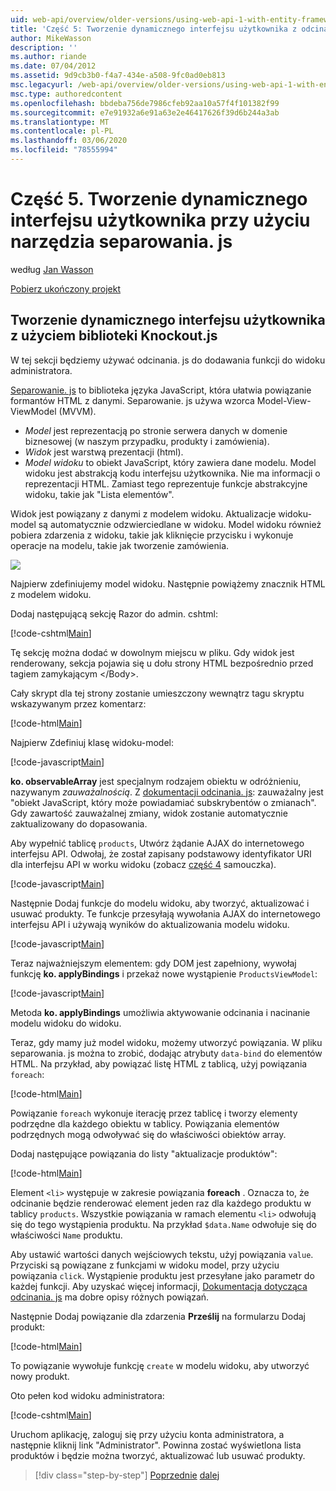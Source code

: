 ```yaml
---
uid: web-api/overview/older-versions/using-web-api-1-with-entity-framework-5/using-web-api-with-entity-framework-part-5
title: 'Część 5: Tworzenie dynamicznego interfejsu użytkownika z odcinaniem. js | Microsoft Docs'
author: MikeWasson
description: ''
ms.author: riande
ms.date: 07/04/2012
ms.assetid: 9d9cb3b0-f4a7-434e-a508-9fc0ad0eb813
msc.legacyurl: /web-api/overview/older-versions/using-web-api-1-with-entity-framework-5/using-web-api-with-entity-framework-part-5
msc.type: authoredcontent
ms.openlocfilehash: bbdeba756de7986cfeb92aa10a57f4f101382f99
ms.sourcegitcommit: e7e91932a6e91a63e2e46417626f39d6b244a3ab
ms.translationtype: MT
ms.contentlocale: pl-PL
ms.lasthandoff: 03/06/2020
ms.locfileid: "78555994"
---
```

# <a name="part-5-creating-a-dynamic-ui-with-knockoutjs"></a>Część 5. Tworzenie dynamicznego interfejsu użytkownika przy użyciu narzędzia separowania. js

według [Jan Wasson](https://github.com/MikeWasson)

[Pobierz ukończony projekt](https://code.msdn.microsoft.com/ASP-NET-Web-API-with-afa30545)

## <a name="creating-a-dynamic-ui-with-knockoutjs"></a>Tworzenie dynamicznego interfejsu użytkownika z użyciem biblioteki Knockout.js

W tej sekcji będziemy używać odcinania. js do dodawania funkcji do widoku administratora.

[Separowanie. js](http://knockoutjs.com/) to biblioteka języka JavaScript, która ułatwia powiązanie formantów HTML z danymi. Separowanie. js używa wzorca Model-View-ViewModel (MVVM).

- *Model* jest reprezentacją po stronie serwera danych w domenie biznesowej (w naszym przypadku, produkty i zamówienia).
- *Widok* jest warstwą prezentacji (html).
- *Model widoku* to obiekt JavaScript, który zawiera dane modelu. Model widoku jest abstrakcją kodu interfejsu użytkownika. Nie ma informacji o reprezentacji HTML. Zamiast tego reprezentuje funkcje abstrakcyjne widoku, takie jak "Lista elementów".

Widok jest powiązany z danymi z modelem widoku. Aktualizacje widoku-model są automatycznie odzwierciedlane w widoku. Model widoku również pobiera zdarzenia z widoku, takie jak kliknięcie przycisku i wykonuje operacje na modelu, takie jak tworzenie zamówienia.

![](using-web-api-with-entity-framework-part-5/_static/image1.png)

Najpierw zdefiniujemy model widoku. Następnie powiążemy znacznik HTML z modelem widoku.

Dodaj następującą sekcję Razor do admin. cshtml:

[!code-cshtml[Main](using-web-api-with-entity-framework-part-5/samples/sample1.cshtml)]

Tę sekcję można dodać w dowolnym miejscu w pliku. Gdy widok jest renderowany, sekcja pojawia się u dołu strony HTML bezpośrednio przed tagiem zamykającym &lt;/Body&gt;.

Cały skrypt dla tej strony zostanie umieszczony wewnątrz tagu skryptu wskazywanym przez komentarz:

[!code-html[Main](using-web-api-with-entity-framework-part-5/samples/sample2.html)]

Najpierw Zdefiniuj klasę widoku-model:

[!code-javascript[Main](using-web-api-with-entity-framework-part-5/samples/sample3.js)]

**ko. observableArray** jest specjalnym rodzajem obiektu w odróżnieniu, nazywanym *zauważalnością*. Z [dokumentacji odcinania. js](http://knockoutjs.com/documentation/observables.html): zauważalny jest "obiekt JavaScript, który może powiadamiać subskrybentów o zmianach". Gdy zawartość zauważalnej zmiany, widok zostanie automatycznie zaktualizowany do dopasowania.

Aby wypełnić tablicę `products`, Utwórz żądanie AJAX do internetowego interfejsu API. Odwołaj, że został zapisany podstawowy identyfikator URI dla interfejsu API w worku widoku (zobacz [część 4](using-web-api-with-entity-framework-part-4.md) samouczka).

[!code-javascript[Main](using-web-api-with-entity-framework-part-5/samples/sample4.js?highlight=5)]

Następnie Dodaj funkcje do modelu widoku, aby tworzyć, aktualizować i usuwać produkty. Te funkcje przesyłają wywołania AJAX do internetowego interfejsu API i używają wyników do aktualizowania modelu widoku.

[!code-javascript[Main](using-web-api-with-entity-framework-part-5/samples/sample5.js?highlight=7)]

Teraz najważniejszym elementem: gdy DOM jest zapełniony, wywołaj funkcję **ko. applyBindings** i przekaż nowe wystąpienie `ProductsViewModel`:

[!code-javascript[Main](using-web-api-with-entity-framework-part-5/samples/sample6.js)]

Metoda **ko. applyBindings** umożliwia aktywowanie odcinania i nacinanie modelu widoku do widoku.

Teraz, gdy mamy już model widoku, możemy utworzyć powiązania. W pliku separowania. js można to zrobić, dodając atrybuty `data-bind` do elementów HTML. Na przykład, aby powiązać listę HTML z tablicą, użyj powiązania `foreach`:

[!code-html[Main](using-web-api-with-entity-framework-part-5/samples/sample7.html?highlight=1)]

Powiązanie `foreach` wykonuje iterację przez tablicę i tworzy elementy podrzędne dla każdego obiektu w tablicy. Powiązania elementów podrzędnych mogą odwoływać się do właściwości obiektów array.

Dodaj następujące powiązania do listy "aktualizacje produktów":

[!code-html[Main](using-web-api-with-entity-framework-part-5/samples/sample8.html)]

Element `<li>` występuje w zakresie powiązania **foreach** . Oznacza to, że odcinanie będzie renderować element jeden raz dla każdego produktu w tablicy `products`. Wszystkie powiązania w ramach elementu `<li>` odwołują się do tego wystąpienia produktu. Na przykład `$data.Name` odwołuje się do właściwości `Name` produktu.

Aby ustawić wartości danych wejściowych tekstu, użyj powiązania `value`. Przyciski są powiązane z funkcjami w widoku model, przy użyciu powiązania `click`. Wystąpienie produktu jest przesyłane jako parametr do każdej funkcji. Aby uzyskać więcej informacji, [Dokumentacja dotycząca odcinania. js](http://knockoutjs.com/documentation/observables.html) ma dobre opisy różnych powiązań.

Następnie Dodaj powiązanie dla zdarzenia **Prześlij** na formularzu Dodaj produkt:

[!code-html[Main](using-web-api-with-entity-framework-part-5/samples/sample9.html)]

To powiązanie wywołuje funkcję `create` w modelu widoku, aby utworzyć nowy produkt.

Oto pełen kod widoku administratora:

[!code-cshtml[Main](using-web-api-with-entity-framework-part-5/samples/sample10.cshtml)]

Uruchom aplikację, zaloguj się przy użyciu konta administratora, a następnie kliknij link "Administrator". Powinna zostać wyświetlona lista produktów i będzie można tworzyć, aktualizować lub usuwać produkty.

> [!div class="step-by-step"]
> [Poprzednie](using-web-api-with-entity-framework-part-4.md)
> [dalej](using-web-api-with-entity-framework-part-6.md)
